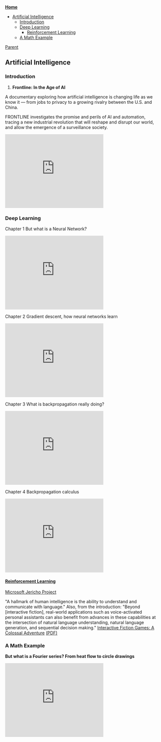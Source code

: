 <!-- START doctoc generated TOC please keep comment here to allow auto update -->
<!-- DON'T EDIT THIS SECTION, INSTEAD RE-RUN doctoc TO UPDATE -->
**[Home](#pages/blog/cv19/index)**

- [Artificial Intelligence](#artificial-intelligence)
  - [Introduction](#introduction)
  - [Deep Learning](#deep-learning)
    - [Reinforcement Learning](#reinforcement-learning)
  - [A Math Example](#a-math-example)

<!-- END doctoc generated TOC please keep comment here to allow auto update -->

[Parent](#pages/blog/cv19/index)

## Artificial Intelligence

### Introduction

1. **Frontline: In the Age of AI**

A documentary exploring how artificial intelligence is changing life as we 
know it — from jobs to privacy to a growing rivalry between the U.S. and China.

FRONTLINE investigates the promise and perils of AI and automation, tracing a 
new industrial revolution that will reshape and disrupt our world, and allow 
the emergence of a surveillance society.

<iframe width="320" height="240" src="https://www.youtube.com/embed/5dZ_lvDgevk" frameborder="0" allow="accelerometer; autoplay; encrypted-media; gyroscope; picture-in-picture" allowfullscreen></iframe>

### Deep Learning

Chapter 1
But what is a Neural Network?

<iframe width="320" height="240" src="https://www.youtube.com/embed/aircAruvnKk" frameborder="0" allow="accelerometer; autoplay; encrypted-media; gyroscope; picture-in-picture" allowfullscreen></iframe>

Chapter 2
Gradient descent, how neural networks learn

<iframe width="320" height="240" src="https://www.youtube.com/embed/IHZwWFHWa-w" frameborder="0" allow="accelerometer; autoplay; encrypted-media; gyroscope; picture-in-picture" allowfullscreen></iframe>

Chapter 3
What is backpropagation really doing?

<iframe width="320" height="240" src="https://www.youtube.com/embed/Ilg3gGewQ5U" frameborder="0" allow="accelerometer; autoplay; encrypted-media; gyroscope; picture-in-picture" allowfullscreen></iframe>

Chapter 4
Backpropagation calculus

<iframe width="320" height="240" src="https://www.youtube.com/embed/tIeHLnjs5U8" frameborder="0" allow="accelerometer; autoplay; encrypted-media; gyroscope; picture-in-picture" allowfullscreen></iframe>







#### [Reinforcement Learning](https://en.wikipedia.org/wiki/Reinforcement_learning)


[Microsoft Jericho Project](https://github.com/microsoft/jericho)

"A hallmark of human intelligence is the ability to understand and communicate 
with language."  Also, from the introduction:  "Beyond [interactive fiction], 
real-world applications such as voice-activated personal assistants can also 
benefit from advances in these capabilities at the intersection of natural 
language understanding, natural language generation, and sequential decision 
making."
[Interactive Fiction Games: A Colossal Adventure](https://arxiv.org/abs/1909.05398) [(PDF)](https://arxiv.org/pdf/1909.05398)


### A Math Example

**But what is a Fourier series? From heat flow to circle drawings**

<iframe width="320" height="240" src="https://www.youtube.com/embed/r6sGWTCMz2k" frameborder="0" allow="accelerometer; autoplay; encrypted-media; gyroscope; picture-in-picture" allowfullscreen></iframe>

